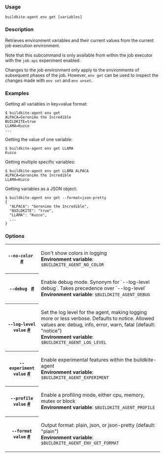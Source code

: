 <!--
  _____   ____    _   _  ____ _______   ______ _____ _____ _______
 |  __ \ / __ \  | \ | |/ __ \__   __| |  ____|  __ \_   _|__   __|
 | |  | | |  | | |  \| | |  | | | |    | |__  | |  | || |    | |
 | |  | | |  | | | . ` | |  | | | |    |  __| | |  | || |    | |
 | |__| | |__| | | |\  | |__| | | |    | |____| |__| || |_   | |
 |_____/ \____/  |_| \_|\____/  |_|    |______|_____/_____|  |_|

This file is auto-generated by scripts/update-agent-help.sh, please update the
agent CLI help in https://github.com/buildkite/agent and run the generation
script.

-->

### Usage

`buildkite-agent env get [variables]`

### Description

Retrieves environment variables and their current values from the current job
execution environment.

Note that this subcommand is only available from within the job executor with
the `job-api` experiment enabled.

Changes to the job environment only apply to the environments of subsequent
phases of the job. However, `env get` can be used to inspect the changes made
with `env set` and `env unset`.

### Examples

Getting all variables in key=value format:

```shell
$ buildkite-agent env get
ALPACA=Geronimo the Incredible
BUILDKITE=true
LLAMA=Kuzco
...
```

Getting the value of one variable:

```shell
$ buildkite-agent env get LLAMA
Kuzco
```

Getting multiple specific variables:

```shell
$ buildkite-agent env get LLAMA ALPACA
ALPACA=Geronimo the Incredible
LLAMA=Kuzco
```

Getting variables as a JSON object:

```shell
$ buildkite-agent env get --format=json-pretty
{
  "ALPACA": "Geronimo the Incredible",
  "BUILDKITE": "true",
  "LLAMA": "Kuzco",
  ...
}
```

### Options

<!-- vale off -->

<table class="Docs__attribute__table">
<tr id="no-color"><th><code>--no-color </code> <a class="Docs__attribute__link" href="#no-color">#</a></th><td><p>Don't show colors in logging<br /><strong>Environment variable</strong>: <code>$BUILDKITE_AGENT_NO_COLOR</code></p></td></tr>
<tr id="debug"><th><code>--debug </code> <a class="Docs__attribute__link" href="#debug">#</a></th><td><p>Enable debug mode. Synonym for `--log-level debug`. Takes precedence over `--log-level`<br /><strong>Environment variable</strong>: <code>$BUILDKITE_AGENT_DEBUG</code></p></td></tr>
<tr id="log-level"><th><code>--log-level value</code> <a class="Docs__attribute__link" href="#log-level">#</a></th><td><p>Set the log level for the agent, making logging more or less verbose. Defaults to notice. Allowed values are: debug, info, error, warn, fatal (default: "notice")<br /><strong>Environment variable</strong>: <code>$BUILDKITE_AGENT_LOG_LEVEL</code></p></td></tr>
<tr id="experiment"><th><code>--experiment value</code> <a class="Docs__attribute__link" href="#experiment">#</a></th><td><p>Enable experimental features within the buildkite-agent<br /><strong>Environment variable</strong>: <code>$BUILDKITE_AGENT_EXPERIMENT</code></p></td></tr>
<tr id="profile"><th><code>--profile value</code> <a class="Docs__attribute__link" href="#profile">#</a></th><td><p>Enable a profiling mode, either cpu, memory, mutex or block<br /><strong>Environment variable</strong>: <code>$BUILDKITE_AGENT_PROFILE</code></p></td></tr>
<tr id="format"><th><code>--format value</code> <a class="Docs__attribute__link" href="#format">#</a></th><td><p>Output format: plain, json, or json-pretty (default: "plain")<br /><strong>Environment variable</strong>: <code>$BUILDKITE_AGENT_ENV_GET_FORMAT</code></p></td></tr>
</table>

<!-- vale on -->
